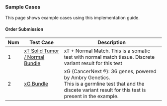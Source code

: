 ### Sample Cases

This page shows example cases using this implementation guide.

#### Order Submission

| Num | Test Case | Description |
|-----|-----------|-------------|
| 1 | [xT Solid Tumor / Normal Bundle](Bundle-ct-xT-bundle.html) | xT + Normal Match. This is a somatic test with normal match tissue. Discrete variant result for this test |
| 2 | [xG Bundle](Bundle-ct-xG-bundle.html) | xG (CancerNext ®): 36 genes, powered by Ambry Genetics.<br> This is a germline test that and the discete variant result for this test is present in the example. |